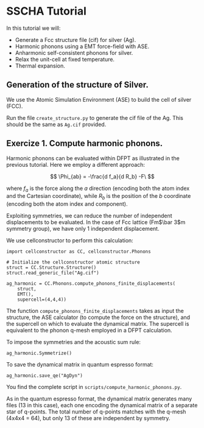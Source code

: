 # SSCHA Tutorial

In this tutorial we will:

- Generate a Fcc structure file (cif) for silver (Ag).
- Harmonic phonons using a EMT force-field with ASE.
- Anharmonic self-consistent phonons for silver.
- Relax the unit-cell at fixed temperature.
- Thermal expansion.


## Generation of the structure of Silver.


We use the Atomic Simulation Environment (ASE) to build the cell of silver (FCC).

Run the file `create_structure.py` to generate the cif file of the Ag.
This should be the same as `Ag.cif` provided. 

## Exercize 1. Compute harmonic phonons.


Harmonic phonons can be evaluated within DFPT as illustrated in the previous tutorial.
Here we employ a different approach:

$$
\Phi_{ab}  = -\frac{d f_a}{d R_b}
-F\
$$

where $f_a$ is the force along the $a$ direction (encoding both the atom index and the Cartesian coordinate),
while $R_b$ is the position of the $b$ coordinate (encoding both the atom index and component). 

Exploiting symmetries, we can reduce the number of independent displacements to be evaluated.
In the case of Fcc lattice (Fm$\bar 3$m symmetry group), we have only 1 independent displacement.

We use cellconstructor to perform this calculation:

```
import cellconstructor as CC, cellconstructor.Phonons

# Initialize the cellconstructor atomic structure
struct = CC.Structure.Structure()
struct.read_generic_file("Ag.cif")

ag_harmonic = CC.Phonons.compute_phonons_finite_displacements(
    struct,
    EMT(), 
    supercell=(4,4,4))
```

The function ``compute_phonons_finite_displacements`` takes as input the structure,
the ASE calculator (to compute the force on the structure), and the supercell on which 
to evaluate the dynamical matrix. The supercell is equivalent to the phonon q-mesh
employed in a DFPT calculation.

To impose the symmetries and the acoustic sum rule:

```
ag_harmonic.Symmetrize()
```

To save the dynamical matrix in quantum espresso format:

```
ag_harmonic.save_qe("AgDyn")
```

You find the complete script in `scripts/compute_harmonic_phonons.py`.

As in the quantum espresso format, the dynamical matrix generates many files (13 in this case), each one encoding the dynamical 
matrix of a separate star of q-points. The total number of q-points matches with the q-mesh (4x4x4 = 64), but only 13 of these are independent by symmetry.

